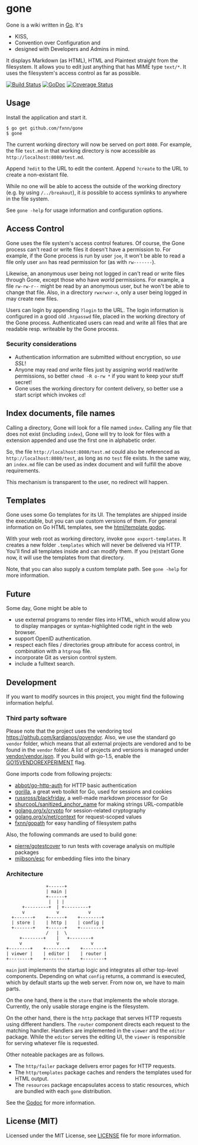 # gone

Gone is a wiki written in [Go](http://golang.org). It's

* KISS,
* Convention over Configuration and
* designed with Developers and Admins in mind.

It displays Markdown (as HTML), HTML and Plaintext straight from the filesystem.
It allows you to edit just anything that has MIME type `text/*`.
It uses the filesystem's access control as far as possible.

[![Build Status](https://travis-ci.org/fxnn/gone.svg?branch=master)](https://travis-ci.org/fxnn/gone)
[![GoDoc](https://godoc.org/github.com/fxnn/gone?status.svg)](https://godoc.org/github.com/fxnn/gone)
[![Coverage Status](https://coveralls.io/repos/fxnn/gone/badge.svg?branch=master&service=github)](https://coveralls.io/github/fxnn/gone?branch=master)


## Usage

Install the application and start it.

```console
$ go get github.com/fxnn/gone
$ gone
```

The current working directory will now be served on port `8080`.
For example, the file `test.md` in that working directory is now accessible as `http://localhost:8080/test.md`.

Append `?edit` to the URL to edit the content.
Append `?create` to the URL to create a non-existant file.

While no one will be able to access the outside of the working directory (e.g. by using `/../breakout`),
it _is_ possible to access symlinks to anywhere in the file system.

See `gone -help` for usage information and configuration options.


## Access Control

Gone uses the file system's access control features.
Of course, the Gone process can't read or write files it doesn't have a permission to.
For example, if the Gone process is run by user `joe`, it won't be able to read a file only user `ann` has read permission for (as with `rw-------`).

Likewise, an anonymous user being not logged in can't read or write files through Gone, except those who have _world_ permissions.
For example, a file `rw-rw-r--` might be read by an anonymous user, but he won't be able to change that file.
Also, in a directory `rwxrwxr-x`, only a user being logged in may create new files.

Users can login by appending `?login` to the URL.
The login information is configured in a good old `.htpasswd` file, placed in the working directory
of the Gone process.
Authenticated users can read and write all files that are readable
resp. writeable by the Gone process.

### Security considerations

* Authentication information are submitted without encryption, so *use SSL*!
* Anyone may read *and write* files just by assigning world read/write permissions, so better
  `chmod -R o-rw *` if you want to keep your stuff secret!
* Gone uses the working directory for content delivery, so better use a start script which
  invokes `cd`!


## Index documents, file names

Calling a directory, Gone will look for a file named `index`.
Calling any file that does not exist (including `index`), Gone will try to look
for files with a extension appended and use the first one in alphabetic order.

So, the file `http://localhost:8080/test.md` could also be referenced as
`http://localhost:8080/test`, as long as no `test` file exists.
In the same way, an `index.md` file can be used as index document and will fulfill
the above requirements.

This mechanism is transparent to the user, no redirect will happen.


## Templates

Gone uses some Go templates for its UI.
The templates are shipped inside the executable, but you can use custom versions of them.
For general information on Go HTML templates, see the [html/template godoc](https://golang.org/pkg/html/template/).

With your web root as working directory, invoke `gone export-templates`.
It creates a new folder `.templates` which will never be delivered via HTTP.
You'll find all templates inside and can modify them.
If you (re)start Gone now, it will use the templates from that directory.

Note, that you can also supply a custom template path.
See `gone -help` for more information.


## Future

Some day, Gone might be able to
* use external programs to render files into HTML, which would allow you to display manpages or syntax-highlighted code right in the web browser.
* support OpenID authentication.
* respect each files / directories group attribute for access control, in combination with a `htgroup` file.
* incorporate Git as version control system.
* include a fulltext search.


## Development

If you want to modify sources in this project, you might find the following information helpful.


### Third party software

Please note that the project uses the vendoring tool https://github.com/kardianos/govendor.
Also, we use the standard go `vendor` folder, which means that all external projects are vendored and to be found in the `vendor` folder.
A list of projects and versions is managed under [vendor/vendor.json](vendor/vendor.json).
If you build with go-1.5, enable the [GO15VENDOREXPERIMENT](https://golang.org/s/go15vendor) flag.

Gone imports code from following projects:

* [abbot/go-http-auth](https://github.com/abbot/go-http-auth) for HTTP basic authentication
* [gorilla](https://github.com/gorilla), a great web toolkit for Go, used for sessions and cookies
* [russross/blackfriday](https://github.com/russross/blackfriday), a well-made markdown processor for Go
* [shurcooL/sanitized_anchor_name](https://github.com/shurcooL/sanitized_anchor_name) for making strings URL-compatible
* [golang.org/x/crypto](https://golang.org/x/crypto) for session-related cryptography
* [golang.org/x/net/context](https://golang.org/x/net/context) for request-scoped values
* [fxnn/gopath](https://github.com/fxnn/gopath) for easy handling of filesystem paths

Also, the following commands are used to build gone:

* [pierre/gotestcover](https://github.com/pierrre/gotestcover) to run tests with coverage analysis on multiple packages
* [mjibson/esc](https://github.com/mjibson/esc) for embedding files into the binary


### Architecture

                   +------+
                   | main |
                   +------+
                    |  | |
          +---------+  | +---------+
          v            v           v
      +-------+    +------+    +--------+
      | store |    | http |    | config |
      +-------+    +------+    +--------+
                   /   |  \
         +--------+    |   +--------+
         v             v            v
    +--------+    +--------+    +--------+
    | viewer |    | editor |    | router |
    +--------+    +--------+    +--------+

`main` just implements the startup logic and integrates all other top-level
components.
Depending on what `config` returns, a command is executed, which by default
starts up the web server.
From now on, we have to main parts.

On the one hand, there is the `store` that implements the whole storage.
Currently, the only usable storage engine is the filesystem.

On the other hand, there is the `http` package that serves HTTP requests using
different handlers.
The `router` component directs each request to the matching handler.
Handlers are implemented in the `viewer` and the `editor` package.
While the `editor` serves the editing UI, the `viewer` is responsible for 
serving whatever file is requested.

Other noteable packages are as follows.
* The `http/failer` package delivers error pages for HTTP requests.
* The `http/templates` package caches and renders the templates used for HTML
  output.
* The `resources` package encapsulates access to static resources, which are
  bundled with each `gone` distribution.

See the [Godoc](http://godoc.org/github.com/fxnn/gone) for more information.


## License (MIT)

Licensed under the MIT License, see [LICENSE](LICENSE) file for more information.
